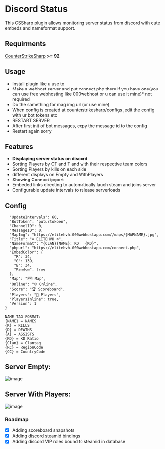 # Discord Status
This CSSharp plugin allows monitoring server status from discord with cute embeds and nameformat support.

## Requirments
[CounterStrikeSharp](https://github.com/roflmuffin/CounterStrikeSharp/) **>= 92**

## Usage
- Install plugin like u use to
- Make a webhost server and put connect.php there if you have one(you can use free webhosting like 000webhost or u can use it mine)* not required
- Do the samething for mag img url (or use mine)
- When config is created at counterstrikesharp/configs ,edit the config with ur bot tokens etc
- RESTART SERVER
- After first init of bot messages, copy the message id to the config
- Restart again sorry

## Features
- **Displaying server status on discord**
- Sorting Players by CT and T and with their respective team colors
- Sorting Players by kills on each side
- different displays on Empty and WithPlayers
- Showing Connect ip:port
- Embeded links directing to automatically lauch steam and joins server
- Configurable update intervals to release serverloads

## Config
```{
  "UpdateIntervals": 60,
  "BotToken": "puturtokoen",
  "ChannelID": 0,
  "MessageID": 0,
  "MapImg": "https://elitehvh.000webhostapp.com//maps/{MAPNAME}.jpg",
  "Title": "✡ ELITEHVH ✡",
  "NameFormat": "{CLAN}{NAME}: KD | {KD}",
  "phpurl": "https://elitehvh.000webhostapp.com/connect.php",
  "EmbedColor": {
    "R": 34,
    "G": 139,
    "B": 34,
    "Random": true
  },
  "Map": "🗺️ Map",
  "Online": "🌐 Online",
  "Score": "🏆 Scoreboard",
  "Players": "👥 Players",
  "PlayersInline": true,
  "Version": 1
}
```
```
NAME TAG FORMAT:
{NAME} = NAMES
{K} = KILLS
{D} = DEATHS
{A} = ASSISTS
{KD} = KD Ratio
{Clan} = Clantag
{RC} = RegionCode
{CC} = CountryCode
```

## Server Empty:
![image](https://github.com/Tian7777/DiscordStatus/assets/41808115/6d996299-26a1-4ffd-92de-ef2263c28ce0)

## Server With Players:
![image](https://github.com/Tian7777/DiscordStatus/assets/41808115/ec02086f-2cdb-4137-ad04-6190696e071e)




### Roadmap
- [x] Adding scoreboard snapshots 
- [x] Adding discord steamid bindings
- [x] Adding discord VIP roles bound to steamid in database
